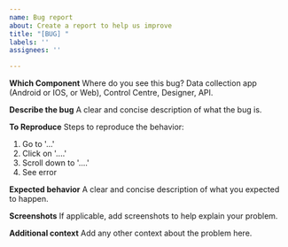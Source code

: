 ```yaml
---
name: Bug report
about: Create a report to help us improve
title: "[BUG] "
labels: ''
assignees: ''

---
```


**Which Component**
Where do you see this bug?
Data collection app (Android or IOS, or Web), Control Centre, Designer, API.

**Describe the bug**
A clear and concise description of what the bug is.

**To Reproduce**
Steps to reproduce the behavior:
1. Go to '...'
2. Click on '....'
3. Scroll down to '....'
4. See error

**Expected behavior**
A clear and concise description of what you expected to happen.

**Screenshots**
If applicable, add screenshots to help explain your problem.

**Additional context**
Add any other context about the problem here.

